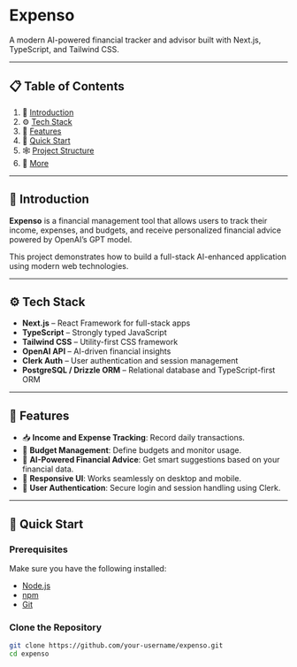 # Expenso

A modern AI-powered financial tracker and advisor built with Next.js, TypeScript, and Tailwind CSS.

---

## 📋 Table of Contents

1. 🤖 [Introduction](#introduction)  
2. ⚙️ [Tech Stack](#tech-stack)  
3. 🔋 [Features](#features)  
4. 🤸 [Quick Start](#quick-start)  
5. 🕸️ [Project Structure](#project-structure)  
6. 🚀 [More](#more)

---

## 🤖 Introduction

**Expenso** is a financial management tool that allows users to track their income, expenses, and budgets, and receive personalized financial advice powered by OpenAI’s GPT model.

This project demonstrates how to build a full-stack AI-enhanced application using modern web technologies.

---

## ⚙️ Tech Stack

- **Next.js** – React Framework for full-stack apps  
- **TypeScript** – Strongly typed JavaScript  
- **Tailwind CSS** – Utility-first CSS framework  
- **OpenAI API** – AI-driven financial insights  
- **Clerk Auth** – User authentication and session management  
- **PostgreSQL / Drizzle ORM** – Relational database and TypeScript-first ORM

---

## 🔋 Features

- 📥 **Income and Expense Tracking**: Record daily transactions.  
- 🧮 **Budget Management**: Define budgets and monitor usage.  
- 🧠 **AI-Powered Financial Advice**: Get smart suggestions based on your financial data.  
- 📱 **Responsive UI**: Works seamlessly on desktop and mobile.  
- 🔐 **User Authentication**: Secure login and session handling using Clerk.

---

## 🤸 Quick Start

### Prerequisites

Make sure you have the following installed:

- [Node.js](https://nodejs.org/)
- [npm](https://www.npmjs.com/)
- [Git](https://git-scm.com/)

### Clone the Repository

```bash
git clone https://github.com/your-username/expenso.git
cd expenso
